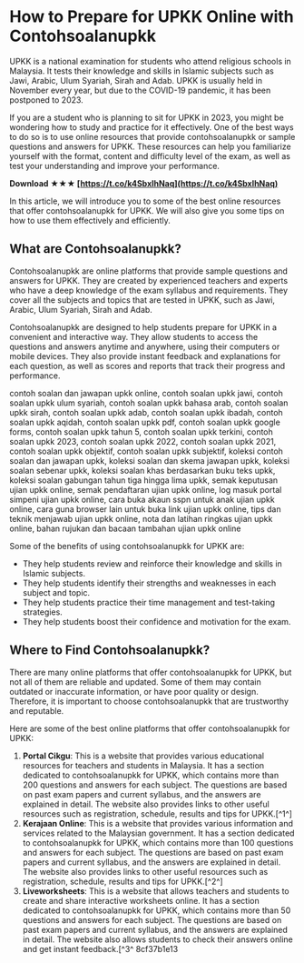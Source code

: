 
 
# How to Prepare for UPKK Online with Contohsoalanupkk
  
UPKK is a national examination for students who attend religious schools in Malaysia. It tests their knowledge and skills in Islamic subjects such as Jawi, Arabic, Ulum Syariah, Sirah and Adab. UPKK is usually held in November every year, but due to the COVID-19 pandemic, it has been postponed to 2023.
  
If you are a student who is planning to sit for UPKK in 2023, you might be wondering how to study and practice for it effectively. One of the best ways to do so is to use online resources that provide contohsoalanupkk or sample questions and answers for UPKK. These resources can help you familiarize yourself with the format, content and difficulty level of the exam, as well as test your understanding and improve your performance.
 
**Download ★★★ [https://t.co/k4SbxIhNaq](https://t.co/k4SbxIhNaq)**


  
In this article, we will introduce you to some of the best online resources that offer contohsoalanupkk for UPKK. We will also give you some tips on how to use them effectively and efficiently.
  
## What are Contohsoalanupkk?
  
Contohsoalanupkk are online platforms that provide sample questions and answers for UPKK. They are created by experienced teachers and experts who have a deep knowledge of the exam syllabus and requirements. They cover all the subjects and topics that are tested in UPKK, such as Jawi, Arabic, Ulum Syariah, Sirah and Adab.
  
Contohsoalanupkk are designed to help students prepare for UPKK in a convenient and interactive way. They allow students to access the questions and answers anytime and anywhere, using their computers or mobile devices. They also provide instant feedback and explanations for each question, as well as scores and reports that track their progress and performance.
 
contoh soalan dan jawapan upkk online,  contoh soalan upkk jawi,  contoh soalan upkk ulum syariah,  contoh soalan upkk bahasa arab,  contoh soalan upkk sirah,  contoh soalan upkk adab,  contoh soalan upkk ibadah,  contoh soalan upkk aqidah,  contoh soalan upkk pdf,  contoh soalan upkk google forms,  contoh soalan upkk tahun 5,  contoh soalan upkk terkini,  contoh soalan upkk 2023,  contoh soalan upkk 2022,  contoh soalan upkk 2021,  contoh soalan upkk objektif,  contoh soalan upkk subjektif,  koleksi contoh soalan dan jawapan upkk,  koleksi soalan dan skema jawapan upkk,  koleksi soalan sebenar upkk,  koleksi soalan khas berdasarkan buku teks upkk,  koleksi soalan gabungan tahun tiga hingga lima upkk,  semak keputusan ujian upkk online,  semak pendaftaran ujian upkk online,  log masuk portal simpeni ujian upkk online,  cara buka akaun sspn untuk anak ujian upkk online,  cara guna browser lain untuk buka link ujian upkk online,  tips dan teknik menjawab ujian upkk online,  nota dan latihan ringkas ujian upkk online,  bahan rujukan dan bacaan tambahan ujian upkk online
  
Some of the benefits of using contohsoalanupkk for UPKK are:
  
- They help students review and reinforce their knowledge and skills in Islamic subjects.
- They help students identify their strengths and weaknesses in each subject and topic.
- They help students practice their time management and test-taking strategies.
- They help students boost their confidence and motivation for the exam.

## Where to Find Contohsoalanupkk?
  
There are many online platforms that offer contohsoalanupkk for UPKK, but not all of them are reliable and updated. Some of them may contain outdated or inaccurate information, or have poor quality or design. Therefore, it is important to choose contohsoalanupkk that are trustworthy and reputable.
  
Here are some of the best online platforms that offer contohsoalanupkk for UPKK:

1. **Portal Cikgu**: This is a website that provides various educational resources for teachers and students in Malaysia. It has a section dedicated to contohsoalanupkk for UPKK, which contains more than 200 questions and answers for each subject. The questions are based on past exam papers and current syllabus, and the answers are explained in detail. The website also provides links to other useful resources such as registration, schedule, results and tips for UPKK.[^1^]
2. **Kerajaan Online**: This is a website that provides various information and services related to the Malaysian government. It has a section dedicated to contohsoalanupkk for UPKK, which contains more than 100 questions and answers for each subject. The questions are based on past exam papers and current syllabus, and the answers are explained in detail. The website also provides links to other useful resources such as registration, schedule, results and tips for UPKK.[^2^]
3. **Liveworksheets**: This is a website that allows teachers and students to create and share interactive worksheets online. It has a section dedicated to contohsoalanupkk for UPKK, which contains more than 50 questions and answers for each subject. The questions are based on past exam papers and current syllabus, and the answers are explained in detail. The website also allows students to check their answers online and get instant feedback.[^3^ 8cf37b1e13


